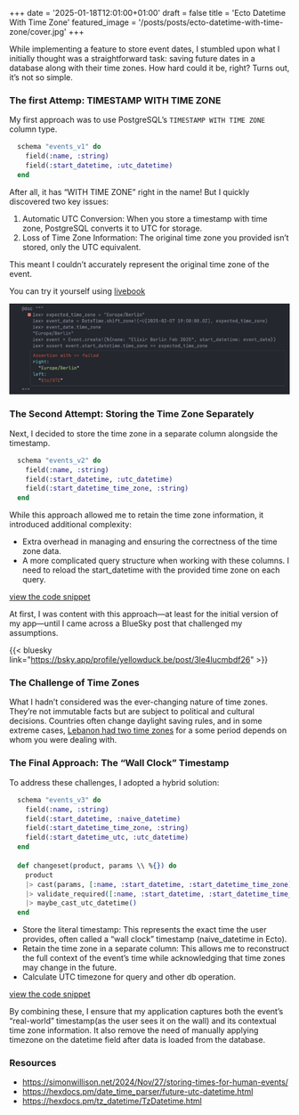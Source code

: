 +++
date = '2025-01-18T12:01:00+01:00'
draft = false
title = 'Ecto Datetime With Time Zone'
featured_image = '/posts/posts/ecto-datetime-with-time-zone/cover.jpg'
+++

While implementing a feature to store event dates, I stumbled upon what I initially thought was a straightforward task: saving future dates in a database along with their time zones. How hard could it be, right? Turns out, it’s not so simple.


### The first Attemp: TIMESTAMP WITH TIME ZONE

My first approach was to use PostgreSQL’s `TIMESTAMP WITH TIME ZONE` column type.

```elixir
  schema "events_v1" do
    field(:name, :string)
    field(:start_datetime, :utc_datetime)
  end
```

After all, it has “WITH TIME ZONE” right in the name! But I quickly discovered two key issues:

1. Automatic UTC Conversion: When you store a timestamp with time zone, PostgreSQL converts it to UTC for storage.
2. Loss of Time Zone Information: The original time zone you provided isn’t stored, only the UTC equivalent.

This meant I couldn’t accurately represent the original time zone of the event.

You can try it yourself using [livebook](https://github.com/slashmili/blog/blob/main/content/posts/ecto-datetime-with-time-zone/ecto-time-zone-playground.livemd#the-first-attemp-timestamp-with-time-zone)

<img src="./ecto-timezone-first-attemp.png" alt="elixir code that shows time zone doesn't get stored in database" />

### The Second Attempt: Storing the Time Zone Separately

Next, I decided to store the time zone in a separate column alongside the timestamp. 

```elixir
  schema "events_v2" do
    field(:name, :string)
    field(:start_datetime, :utc_datetime)
    field(:start_datetime_time_zone, :string)
  end
```

While this approach allowed me to retain the time zone information, it introduced additional complexity:

* Extra overhead in managing and ensuring the correctness of the time zone data.
* A more complicated query structure when working with these columns. I need to reload the start_datetime with the provided time zone on each query.

[view the code snippet](https://github.com/slashmili/blog/blob/main/content/posts/ecto-datetime-with-time-zone/ecto-time-zone-playground.livemd#the-second-attempt-storing-the-time-zone-separately)

At first, I was content with this approach—at least for the initial version of my app—until I came across a BlueSky post that challenged my assumptions.

{{< bluesky link="https://bsky.app/profile/yellowduck.be/post/3le4lucmbdf26" >}}

### The Challenge of Time Zones

What I hadn’t considered was the ever-changing nature of time zones. They’re not immutable facts but are subject to political and cultural decisions. Countries often change daylight saving rules, and in some extreme cases,  [Lebanon had two time zones](https://www.bbc.com/news/world-middle-east-65079574) for a some period depends on whom you were dealing with.


### The Final Approach: The “Wall Clock” Timestamp

To address these challenges, I adopted a hybrid solution:

```elixir
  schema "events_v3" do
    field(:name, :string)
    field(:start_datetime, :naive_datetime)
    field(:start_datetime_time_zone, :string)
    field(:start_datetime_utc, :utc_datetime)
  end

  def changeset(product, params \\ %{}) do
    product
    |> cast(params, [:name, :start_datetime, :start_datetime_time_zone])
    |> validate_required([:name, :start_datetime, :start_datetime_time_zone])
    |> maybe_cast_utc_datetime()
  end
```
* Store the literal timestamp: This represents the exact time the user provides, often called a “wall clock” timestamp (naive_datetime in Ecto).
* Retain the time zone in a separate column: This allows me to reconstruct the full context of the event’s time while acknowledging that time zones may change in the future.
* Calculate UTC timezone for query and other db operation.

[view the code snippet](https://github.com/slashmili/blog/blob/main/content/posts/ecto-datetime-with-time-zone/ecto-time-zone-playground.livemd#the-final-approach-the-wall-clock-timestamp)

By combining these, I ensure that my application captures both the event’s “real-world” timestamp(as the user sees it on the wall) and its contextual time zone information. It also remove the need of manually applying timezone on the datetime field after data is loaded from the database.


### Resources

* https://simonwillison.net/2024/Nov/27/storing-times-for-human-events/
* https://hexdocs.pm/date_time_parser/future-utc-datetime.html
* https://hexdocs.pm/tz_datetime/TzDatetime.html
